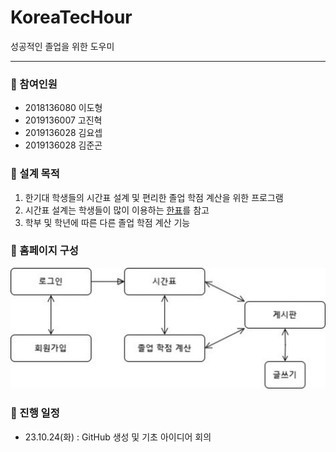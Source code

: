 # KoreaTecHour
성공적인 졸업을 위한 도우미

---
### 👥 참여인원
- 2018136080 이도형
- 2019136007 고진혁
- 2019136028 김요셉
- 2019136028 김준곤


### 📁 설계 목적
1. 한기대 학생들의 시간표 설계 및 편리한 졸업 학점 계산을 위한 프로그램
2. 시간표 설계는 학생들이 많이 이용하는 [한표](https://hanpyo.com/)를 참고
3. 학부 및 학년에 따른 다른 졸업 학점 계산 기능

### 📜 홈페이지 구성
![HomePage Preview](image.png)

### 📆 진행 일정
- 23.10.24(화) : GitHub 생성 및 기초 아이디어 회의